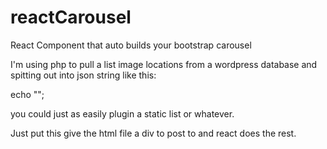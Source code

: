 # reactCarousel
React Component that auto builds your bootstrap carousel

I'm using php to pull a list image locations from a wordpress database and
spitting out into json string like this:

echo "<script>var images = " . json_encode($promo) . "</script>";

you could just as easily plugin a static list or whatever.

Just put this give the html file a div to post to and react does the rest.

<div id="slides"></div>
